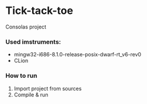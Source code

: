 # Tick-tack-toe
Consolas project

### Used imstruments:
* mingw32-i686-8.1.0-release-posix-dwarf-rt_v6-rev0
* CLion

### How to run
1. Import project from sources
2. Compile & run
